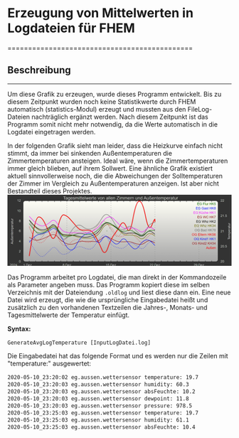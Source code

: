 # Erzeugung von Mittelwerten in Logdateien für FHEM
=============================================

## Beschreibung
---------------

Um diese Grafik zu erzeugen, wurde dieses Programm entwickelt. Bis zu diesem Zeitpunkt wurden noch keine Statistikwerte durch FHEM automatisch (statistics-Modul) erzeugt und mussten aus den FileLog-Dateien nachträglich ergänzt werden. Nach diesem Zeitpunkt ist das Programm somit nicht mehr notwendig, da die Werte automatisch in die Logdatei eingetragen werden.

In der folgenden Grafik sieht man leider, dass die Heizkurve einfach nicht stimmt, da immer bei sinkenden Außentemperaturen die Zimmertemperaturen ansteigen. Ideal wäre, wenn die Zimmertemperaturen immer gleich blieben, auf ihrem Sollwert. Eine ähnliche Grafik existiert aktuell sinnvollerweise noch, die die Abweichungen der Solltemperaturen der Zimmer im Vergleich zu Außentemperaturen anzeigen. Ist aber nicht Bestandteil dieses Projektes.
<img src="doc/Tagesmittelwerte.png" width="800">


Das Programm arbeitet pro Logdatei, die man direkt in der Kommandozeile als Parameter angeben muss. Das Programm kopiert diese im selben Verzeichnis mit der Dateiendung `.oldlog` und liest diese dann ein. Eine neue Datei wird erzeugt, die wie die ursprüngliche Eingabedatei heißt und zusätzlich zu den vorhandenen Textzeilen die Jahres-, Monats- und Tagesmittelwerte der Temperatur einfügt.

**Syntax:**
```
GenerateAvgLogTemperature [InputLogDatei.log]
```

Die Eingabedatei hat das folgende Format und es werden nur die Zeilen mit "temperature:" ausgewertet:

```
2020-05-10_23:20:02 eg.aussen.wettersensor temperature: 19.7
2020-05-10_23:20:03 eg.aussen.wettersensor humidity: 60.3
2020-05-10_23:20:03 eg.aussen.wettersensor absFeuchte: 10.2
2020-05-10_23:20:03 eg.aussen.wettersensor dewpoint: 11.8
2020-05-10_23:20:03 eg.aussen.wettersensor pressure: 978.5
2020-05-10_23:25:03 eg.aussen.wettersensor temperature: 19.7
2020-05-10_23:25:03 eg.aussen.wettersensor humidity: 61.1
2020-05-10_23:25:03 eg.aussen.wettersensor absFeuchte: 10.4

